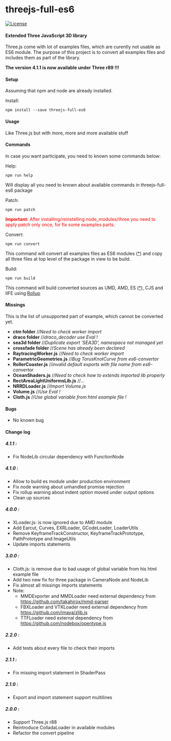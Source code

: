 threejs-full-es6
================

[![License][license-badge]][license-badge-url]

#### Extended Three JavaScript 3D library ####

Three.js come with lot of examples files, which are curently not usable as ES6 module. 
The purpose of this project is to convert all examples files and includes them as part 
of the library.

**The version 4.1.1 is now available under Three r89 !!!**

#### Setup ####

Assuming that npm and node are already installed.

Install:
````
npm install --save threejs-full-es6
````

#### Usage ####

Like Three.js but with more, more and more available stuff

#### Commands ####
In case you want participate, you need to known some commands below:

Help:
````
npm run help
````
Will display all you need to known about available commands in threejs-full-es6 package

Patch:
````
npm run patch
````
<span style="color:red">**Important:** After installing/reinstalling node_modules/three you need to apply patch only once, for fix some examples parts.</span>

Convert:
````
npm run convert
````
This command will convert all examples files as ES6 modules ([*](#miss)) and copy all three files at top level of the package in view to be build.

Build:<br>
````
npm run build
````
This command will build converted sources as UMD, AMD, ES ([*](#bug)), CJS and IIFE using [Rollup](https://rollupjs.org/)

#### <a id="miss"></a>Missings ####

This is the list of unsupported part of example, which cannot be converted yet.
* **ctm folder** //*Need to check worker import*
* **draco folder** //*draco_decoder use Eval !*
* **sea3d folder** //*Duplicate export 'SEA3D', namespace not managed yet*
* **crossfade folder** //*Scene has already been declared*
* **RaytracingWorker.js** //*Need to check worker import*
* **ParametricGeometries.js** //*Bug TorusKnotCurve from es6-convertor*
* **RollerCoaster.js** //*invalid default exports with file name from es6-convertor*
* **OceanShaders.js** //*Need to check how to extends imported lib properly*
* **RectAreaLightUniformsLib.js** //*...*
* **NRRDLoader.js** //*Import Volume.js*
* **Volume.js** //*Use Eval !*
* **Cloth.js** //*Use global variable from html example file !*

#### <a id="bug"></a>Bugs ####
- No known bug


#### Change log ####

##### 4.1.1 :

* Fix NodeLib circular dependency with FunctionNode

##### 4.1.0 :

* Allow to build es module under production environment
* Fix node warning about unhandled promise rejection
* Fix rollup warning about indent option moved under output options
* Clean up sources

##### 4.0.0 :
    
* XLoader.js: is now ignored due to AMD module
* Add Earcut, Curves, EXRLoader, GCodeLoader, LoaderUtils
* Remove KeyframeTrackConstructor, KeyframeTrackPrototype, PathPrototype and ImageUtils
* Update imports statements


##### 3.0.0 :

* Cloth.js: is remove due to bad usage of global variable from his html example file
* Add two new fix for three package in CameraNode and NodeLib
* Fix almost all missings imports statements
* Note: 
   - MMDExporter and MMDLoader need external dependency from https://github.com/takahirox/mmd-parser
   - FBXLoader and VTKLoader need external dependency from https://github.com/imaya/zlib.js
   - TTFLoader need external dependency from https://github.com/nodebox/opentype.js


##### 2.2.0 :

* Add tests about every file to check their imports

##### 2.1.1 :

* Fix missing import statement in ShaderPass

##### 2.1.0 :

* Export and import statement support multilines

##### 2.0.0 :

* Support Three.js r88
* Reintroduce ColladaLoader in available modules
* Refactor the convert pipeline

[license-badge]: https://img.shields.io/npm/l/three.svg
[license-badge-url]: ./LICENSE.md
